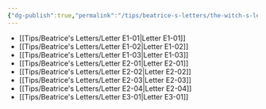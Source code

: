 ```yaml
---
{"dg-publish":true,"permalink":"/tips/beatrice-s-letters/the-witch-s-letters/","created":"2025-02-27T17:44:12.186+01:00","updated":"2025-03-18T19:59:02.200+01:00"}
---
```



- [[Tips/Beatrice's Letters/Letter E1-01\|Letter E1-01]]
- [[Tips/Beatrice's Letters/Letter E1-02\|Letter E1-02]]
- [[Tips/Beatrice's Letters/Letter E1-03\|Letter E1-03]]
- [[Tips/Beatrice's Letters/Letter E2-01\|Letter E2-01]]
- [[Tips/Beatrice's Letters/Letter E2-02\|Letter E2-02]]
- [[Tips/Beatrice's Letters/Letter E2-03\|Letter E2-03]]
- [[Tips/Beatrice's Letters/Letter E2-04\|Letter E2-04]]
- [[Tips/Beatrice's Letters/Letter E3-01\|Letter E3-01]]


